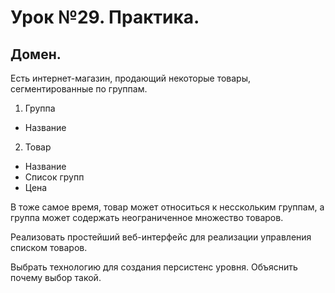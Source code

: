 # Урок №29. Практика.

## Домен.

Есть интернет-магазин, продающий некоторые товары, сегментированные по группам.

1. Группа
- Название

2. Товар
- Название
- Список групп
- Цена

В тоже самое время, товар может относиться к несскольким группам, а группа может содержать неограниченное множество товаров.

Реализовать простейший веб-интерфейс для реализации управления списком товаров.

Выбрать технологию для создания персистенс уровня. Объяснить почему выбор такой.